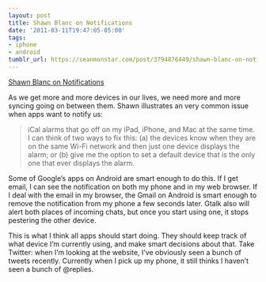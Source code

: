 ```yaml
---
layout: post
title: Shawn Blanc on Notifications
date: '2011-03-11T19:47:05-05:00'
tags:
- iphone
- android
tumblr_url: https://seanmonstar.com/post/3794876449/shawn-blanc-on-notifications
---
```

[Shawn Blanc on Notifications](http://shawnblanc.net/2011/03/ben-brooks-ios-notifications/)  

As we get more and more devices in our lives, we need more and more syncing going on between them. Shawn illustrates an very common issue when apps want to notify us:

> iCal alarms that go off on my iPad, iPhone, and Mac at the same time. I can think of two ways to fix this: (a) the devices know when they are on the same Wi-Fi network and then just one device displays the alarm; or (b) give me the option to set a default device that is the only one that ever displays the alarm.

Some of Google’s apps on Android are smart enough to do this. If I get email, I can see the notification on both my phone and in my web browser. If I deal with the email in my browser, the Gmail on Android is smart enough to remove the notification from my phone a few seconds later. Gtalk also will alert both places of incoming chats, but once you start using one, it stops pestering the other device.

This is what I think all apps should start doing. They should keep track of what device I’m currently using, and make smart decisions about that. Take Twitter: when I’m looking at the website, I’ve obviously seen a bunch of tweets recently. Currently when I pick up my phone, it still thinks I haven’t seen a bunch of @replies.

